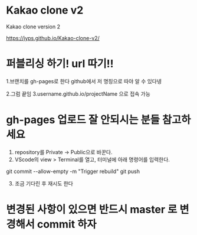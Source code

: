# Kakao clone v2

Kakao clone version 2

https://jyps.github.io/Kakao-clone-v2/

# 퍼블리싱 하기! url 따기!!

1.브랜치를 gh-pages로 한다
github에서 저 명칭으로 따야 알 수 있다넹

2.그럼 끝임
3.username.github.io/projectName 으로 접속 가능

# gh-pages 업로드 잘 안되시는 분들 참고하세요

1. repository를 Private -> Public으로 바꾼다.
2. VScode의 view > Terminal를 열고, 터미널에 아래 명령어를 입력한다.

git commit --allow-empty -m "Trigger rebuild"
git push

3. 조금 기다린 후 재시도 한다

# 변경된 사항이 있으면 반드시 master 로 변경해서 commit 하자
